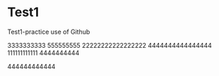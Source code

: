 # Test1
Test1-practice use of Github

3333333333        555555555
22222222222222222    4444444444444444
111111111111  4444444444

444444444444